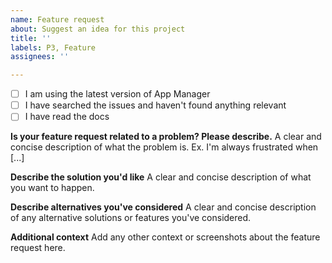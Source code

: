 ```yaml
---
name: Feature request
about: Suggest an idea for this project
title: ''
labels: P3, Feature
assignees: ''

---
```


<!--
You must select two of the following items, otherwise your issue will be closed without notice:
-->
- [ ] I am using the latest version of App Manager
- [ ] I have searched the issues and haven't found anything relevant
- [ ] I have read the docs

**Is your feature request related to a problem? Please describe.**
A clear and concise description of what the problem is. Ex. I'm always frustrated when [...]

**Describe the solution you'd like**
A clear and concise description of what you want to happen.

**Describe alternatives you've considered**
A clear and concise description of any alternative solutions or features you've considered.

**Additional context**
Add any other context or screenshots about the feature request here.
